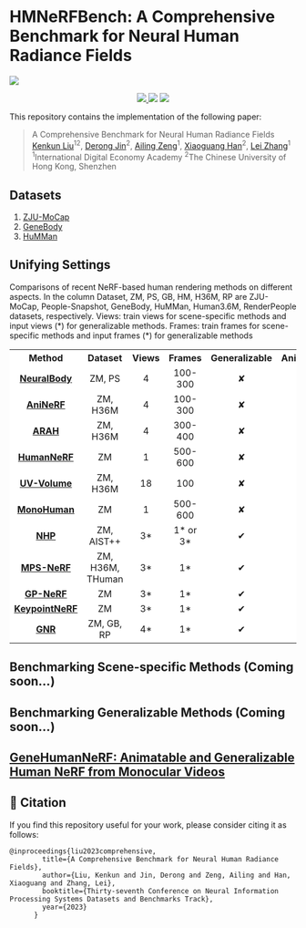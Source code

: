 # **HMNeRFBench: A Comprehensive Benchmark for Neural Human Radiance Fields**

![](./assets/logo.jpg)

<p align="center">
  <!-- <a href='https://arxiv.org/abs/2307.00818'>
    <img src='https://img.shields.io/badge/Arxiv-2307.00818-A42C25?style=flat&logo=arXiv&logoColor=A42C25'>
  </a> -->
  <a href='https://openreview.net/pdf?id=7kc4gtEk3b'>
    <img src='https://img.shields.io/badge/Paper-PDF-yellow?style=flat&logo=arXiv&logoColor=yellow'>
  </a>
  <a href='https://kenkunliu.github.io/HMNeRFBench/'>
  <img src='https://img.shields.io/badge/Project-Page-pink?style=flat&logo=Google%20chrome&logoColor=pink'></a>
  <!-- <a href='https://youtu.be/0a0ZYJgzdWE'>
  <img src='https://img.shields.io/badge/YouTube-Video-EA3323?style=flat&logo=youtube&logoColor=EA3323'></a> -->
  <a href='https://github.com/IDEA-Research/Motion-X'>
    <img src='https://img.shields.io/badge/GitHub-Code-black?style=flat&logo=github&logoColor=white'></a>
  <!-- <a href='LICENSE'>
    <img src='https://img.shields.io/badge/License-IDEA-blue.svg'>
  </a> -->
  <!-- <a href="" target='_blank'>
    <img src="https://visitor-badge.laobi.icu/badge?page_id=IDEA-Research.Motion-X&left_color=gray&right_color=orange">
  </a> -->
</p>

This repository contains the implementation of the following paper:
> A Comprehensive Benchmark for Neural Human Radiance Fields <br>[Kenkun Liu](https://kenkunliu.github.io/PersonalPage/)<sup>12</sup>, [Derong Jin](https://humathe.github.io/)<sup>2</sup>, [Ailing Zeng](https://ailingzeng.site)<sup>1</sup>, [Xiaoguang Han](https://gaplab.cuhk.edu.cn/pages/people)<sup>2</sup>, [Lei Zhang](https://www.leizhang.org/)<sup>1</sup><br>
> <sup>1</sup>International Digital Economy Academy  <sup>2</sup>The Chinese University of Hong Kong, Shenzhen

## Datasets ###
1. [ZJU-MoCap](https://github.com/zju3dv/neuralbody)
2. [GeneBody](https://github.com/generalizable-neural-performer/gnr)
3. [HuMMan](https://caizhongang.com/projects/HuMMan/recon.html)


## Unifying Settings
Comparisons of recent NeRF-based human rendering methods on different aspects. In the column Dataset, ZM, PS, GB, HM, H36M, RP are ZJU-MoCap, People-Snapshot, GeneBody, HuMMan, Human3.6M, RenderPeople datasets, respectively. Views: train views for scene-specific methods and input views (\*) for generalizable methods. Frames: train frames for scene-specific methods and input frames (\*) for generalizable methods

<div align="center">
<table cellspacing="0" cellpadding="0" bgcolor="#ffffff" border="0">
  <tr>
    <th align="center">Method</th>
    <th align="center">Dataset</th>
    <th align="center">Views</th>
    <th align="center">Frames</th>
    <th align="center">Generalizable</th>
    <th align="center">Animatable</th>
  </tr>
  <tr></tr>
  <tr>
    <td align="center"><b><a href="https://github.com/zju3dv/neuralbody">NeuralBody</a></b></td>
    <td align="center">ZM, PS</td>
    <td align="center">4</td>
    <td align="center">100-300</td>
    <td align="center">&#10008</td>
    <td align="center">&#10004</td>
  </tr>
  <tr>
    <td align="center"><b><a href="https://github.com/zju3dv/animatable_nerf">AniNeRF</a></b></td>
    <td align="center">ZM, H36M</td>
    <td align="center">4</td>
    <td align="center">100-300</td>
    <td align="center">&#10008</td>
    <td align="center">&#10004</td>
  </tr>
  <tr>
    <td align="center"><b><a href="https://github.com/taconite/arah-release">ARAH</a></b></td>
    <td align="center">ZM, H36M</td>
    <td align="center">4</td>
    <td align="center">300-400</td>
    <td align="center">&#10008</td>
    <td align="center">&#10004</td>
  </tr>
  <tr>
    <td align="center"><b><a href="https://github.com/chungyiweng/humannerf">HumanNeRF</a></b></td>
    <td align="center">ZM</td>
    <td align="center">1</td>
    <td align="center">500-600</td>
    <td align="center">&#10008</td>
    <td align="center">&#10004</td>
  </tr>
  <tr>
    <td align="center"><b><a href="https://github.com/fanegg/UV-Volumes">UV-Volume</a></b></td>
    <td align="center">ZM, H36M</td>
    <td align="center">18</td>
    <td align="center">100</td>
    <td align="center">&#10008</td>
    <td align="center">&#10004</td>
  </tr>
  <tr>
    <td align="center"><b><a href="https://github.com/Yzmblog/MonoHuman">MonoHuman</a></b></td>
    <td align="center">ZM</td>
    <td align="center">1</td>
    <td align="center">500-600</td>
    <td align="center">&#10008</td>
    <td align="center">&#10004</td>
  </tr>
  <tr>
    <td align="center"><b><a href="https://github.com/YoungJoongUNC/Neural_Human_Performer">NHP</a></b></td>
    <td align="center">ZM, AIST++</td>
    <td align="center">3*</td>
    <td align="center">1* or 3*</td>
    <td align="center">&#10004</td>
    <td align="center">&#10008</td>
  </tr>
  <tr>
    <td align="center"><b><a href="https://github.com/gaoxiangjun/MPS-NeRF">MPS-NeRF</a></b></td>
    <td align="center">ZM, H36M, THuman</td>
    <td align="center">3*</td>
    <td align="center">1*</td>
    <td align="center">&#10004</td>
    <td align="center">&#10004</td>
  </tr>
  <tr>
    <td align="center"><b><a href="https://github.com/sail-sg/GP-Nerf">GP-NeRF</a></b></td>
    <td align="center">ZM</td>
    <td align="center">3*</td>
    <td align="center">1*</td>
    <td align="center">&#10004</td>
    <td align="center">&#10008</td>
  </tr>
  <tr>
    <td align="center"><b><a href="https://github.com/facebookresearch/KeypointNeRF">KeypointNeRF</a></b></td>
    <td align="center">ZM</td>
    <td align="center">3*</td>
    <td align="center">1*</td>
    <td align="center">&#10004</td>
    <td align="center">&#10008</td>
  </tr>
  <tr>
    <td align="center"><b><a href="https://github.com/generalizable-neural-performer/gnr">GNR</a></b></td>
    <td align="center">ZM, GB, RP</td>
    <td align="center">4*</td>
    <td align="center">1*</td>
    <td align="center">&#10004</td>
    <td align="center">&#10008</td>
  </tr>
</table>
</div>

## Benchmarking Scene-specific Methods (Coming soon...)

## Benchmarking Generalizable Methods (Coming soon...)

## [GeneHumanNeRF: Animatable and Generalizable Human NeRF from Monocular Videos](animation/GeneHumanNeRF/)

## 🤝 Citation  

If you find this repository useful for your work, please consider citing it as follows:

```  
@inproceedings{liu2023comprehensive,
        title={A Comprehensive Benchmark for Neural Human Radiance Fields},
        author={Liu, Kenkun and Jin, Derong and Zeng, Ailing and Han, Xiaoguang and Zhang, Lei},
        booktitle={Thirty-seventh Conference on Neural Information Processing Systems Datasets and Benchmarks Track},
        year={2023}
      }
```